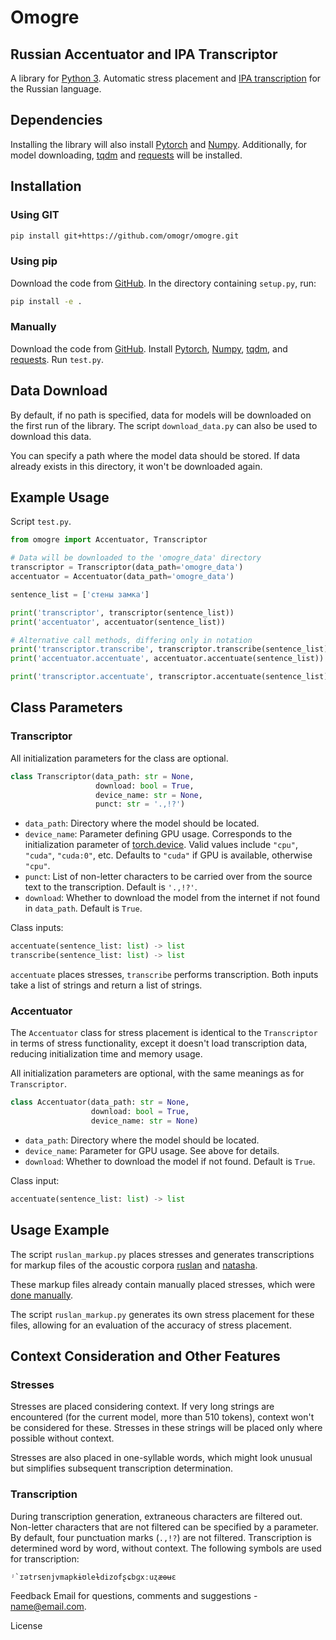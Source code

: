 

# Omogre

## Russian Accentuator and IPA Transcriptor

A library for [Python 3](https://www.python.org/). Automatic stress placement and [IPA transcription](https://en.wikipedia.org/wiki/International_Phonetic_Alphabet) for the Russian language.

## Dependencies

Installing the library will also install [Pytorch](https://pytorch.org/) and [Numpy](https://numpy.org/). Additionally, for model downloading, [tqdm](https://tqdm.github.io/) and [requests](https://pypi.org/project/requests/) will be installed.

## Installation

### Using GIT

```bash
pip install git+https://github.com/omogr/omogre.git
```

### Using pip

Download the code from [GitHub](https://github.com/omogr/omogre). In the directory containing `setup.py`, run:

```bash
pip install -e .
```

### Manually

Download the code from [GitHub](https://github.com/omogr/omogre). Install [Pytorch](https://pytorch.org/), [Numpy](https://numpy.org/), [tqdm](https://tqdm.github.io/), and [requests](https://pypi.org/project/requests/). Run `test.py`.

## Data Download

By default, if no path is specified, data for models will be downloaded on the first run of the library. The script `download_data.py` can also be used to download this data.

You can specify a path where the model data should be stored. If data already exists in this directory, it won't be downloaded again.

## Example Usage

Script `test.py`.

```python
from omogre import Accentuator, Transcriptor

# Data will be downloaded to the 'omogre_data' directory
transcriptor = Transcriptor(data_path='omogre_data')
accentuator = Accentuator(data_path='omogre_data')

sentence_list = ['стены замка']

print('transcriptor', transcriptor(sentence_list))
print('accentuator', accentuator(sentence_list))

# Alternative call methods, differing only in notation
print('transcriptor.transcribe', transcriptor.transcribe(sentence_list))
print('accentuator.accentuate', accentuator.accentuate(sentence_list))

print('transcriptor.accentuate', transcriptor.accentuate(sentence_list))
```

## Class Parameters

### Transcriptor

All initialization parameters for the class are optional.

```python
class Transcriptor(data_path: str = None,
                   download: bool = True,
                   device_name: str = None,
                   punct: str = '.,!?')
```

- `data_path`: Directory where the model should be located.
- `device_name`: Parameter defining GPU usage. Corresponds to the initialization parameter of [torch.device](https://pytorch.org/docs/stable/tensor_attributes.html#torch.device). Valid values include `"cpu"`, `"cuda"`, `"cuda:0"`, etc. Defaults to `"cuda"` if GPU is available, otherwise `"cpu"`.
- `punct`: List of non-letter characters to be carried over from the source text to the transcription. Default is `'.,!?'`.
- `download`: Whether to download the model from the internet if not found in `data_path`. Default is `True`.

Class inputs:

```python
accentuate(sentence_list: list) -> list
transcribe(sentence_list: list) -> list
```

`accentuate` places stresses, `transcribe` performs transcription. Both inputs take a list of strings and return a list of strings.

### Accentuator

The `Accentuator` class for stress placement is identical to the `Transcriptor` in terms of stress functionality, except it doesn't load transcription data, reducing initialization time and memory usage.

All initialization parameters are optional, with the same meanings as for `Transcriptor`.

```python
class Accentuator(data_path: str = None,
                  download: bool = True,
                  device_name: str = None)
```

- `data_path`: Directory where the model should be located.
- `device_name`: Parameter for GPU usage. See above for details.
- `download`: Whether to download the model if not found. Default is `True`.

Class input:

```python
accentuate(sentence_list: list) -> list
```

## Usage Example

The script `ruslan_markup.py` places stresses and generates transcriptions for markup files of the acoustic corpora [ruslan](http://dataset.sova.ai/SOVA-TTS/ruslan/ruslan_dataset.tar) and [natasha](http://dataset.sova.ai/SOVA-TTS/natasha/natasha_dataset.tar).

These markup files already contain manually placed stresses, which were [done manually](https://habr.com/ru/companies/ashmanov_net/articles/528296/).

The script `ruslan_markup.py` generates its own stress placement for these files, allowing for an evaluation of the accuracy of stress placement.

## Context Consideration and Other Features

### Stresses

Stresses are placed considering context. If very long strings are encountered (for the current model, more than 510 tokens), context won't be considered for these. Stresses in these strings will be placed only where possible without context.

Stresses are also placed in one-syllable words, which might look unusual but simplifies subsequent transcription determination.

### Transcription

During transcription generation, extraneous characters are filtered out. Non-letter characters that are not filtered can be specified by a parameter. By default, four punctuation marks (`.,!?`) are not filtered. Transcription is determined word by word, without context. The following symbols are used for transcription:

```
ʲ`ɪətrsɐnjvmapkɨʊleɫdizofʂɕbɡxːuʐæɵʉɛ
```

Feedback
Email for questions, comments and suggestions - name@email.com.

License
